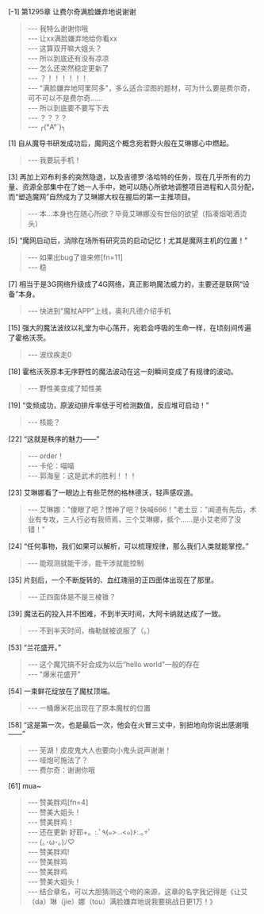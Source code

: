 
[-1] 第1295章 让费尔奇满脸嫌弃地说谢谢
>--- 我特么谢谢你哦<br>
>--- 让xx满脸嫌弃地给你看xx<br>
>--- 这算双开嘛大姐头？<br>
>--- 所以到底还有没有凉凉<br>
>--- 怎么还突然稳定更新了<br>
>--- ？！！！！！！<br>
>--- "满脸嫌弃地阿里阿多"，多么适合涩图的题材，可为什么要是费尔奇，可不可以不是费尔奇......<br>
>--- 所以到底要不要写下去<br>
>--- ？？？？<br>
>--- ╭(°A°`)╮<br>

[1] 自从魔导书研发成功后，魔网这个概念宛若野火般在艾琳娜心中燃起。
>--- 我要玩手机！<br>

[3] 再加上邓布利多的突然隐退，以及吉德罗·洛哈特的任务，现在几乎所有的力量、资源全部集中在了她一人手中，她可以随心所欲地调整项目进程和人员分配，而“塑造魔网”自然成为了艾琳娜大权在握后的第一主推项目。
>--- 本...本身也在随心所欲？毕竟艾琳娜没有世俗的欲望（指凑烟喝酒烫头）<br>

[5] “魔网启动后，消除在场所有研究员的启动记忆！尤其是魔网主机的位置！”
>--- 如果出bug了谁来修[fn=11]<br>
>--- 稳<br>

[7] 相当于是3G网络升级成了4G网络，真正影响魔法威力的，主要还是联网“设备”本身。
>--- 快进到"魔杖APP"上线，奥利凡德介绍手机<br>

[15] 强大的魔法波纹以礼堂为中心荡开，宛若会呼吸的生命一样，在顷刻间传遍了霍格沃茨。
>--- 波纹疾走0<br>

[18] 霍格沃茨原本无序野性的魔法波动在这一刻瞬间变成了有规律的波动。
>--- 野性美变成了知性美<br>

[19] “变频成功，原波动排斥率低于可检测数值，反应堆可启动！”
>--- 核能？<br>

[22] “这就是秩序的魅力——”
>--- order！<br>
>--- 卡伦：喵喵<br>
>--- 郭海皇：这是武术的胜利！！！<br>

[23] 艾琳娜看了一眼边上有些茫然的格林德沃，轻声感叹道。
>--- 艾琳娜："傻眼了吧？愣神了吧？快喊666！"老土豆："闻道有先后，术业有专攻，三人行必有我师焉，三个艾琳娜，抵个......是小艾老师了没错！"<br>

[24] “任何事物，我们如果可以解析，可以梳理规律，那么我们人类就能掌控。”
>--- 能观测就能干涉，能干涉就能控制<br>

[35] 片刻后，一个不断旋转的、血红瑰丽的正四面体出现在了那里。
>--- 正四面体是不是三棱锥？<br>

[39] 魔法石的投入并不困难，不到半天时间，大阿卡纳就达成了一致。
>--- 不到半天时间，梅勒就被说服了（。）<br>

[53] “兰花盛开。”
>--- 这个魔咒搞不好会成为以后“hello world”一般的存在<br>
>--- "爆米花盛开"<br>

[54] 一束鲜花绽放在了魔杖顶端。
>--- 一桶爆米花出现在了原本魔杖的位置<br>

[58] “这是第一次，也是最后一次，他会在火冒三丈中，别扭地向你说出感谢哦——”
>--- 芜湖！皮皮鬼大人也要向小鬼头说声谢谢！<br>
>--- 哑炮可施法了？<br>
>--- 费尔奇：谢谢你哦<br>

[61] mua~
>--- 赞美胖鸡[fn=4]<br>
>--- 赞美大姐头！<br>
>--- 赞美胖鸡！<br>
>--- 还在更新  好耶+。:.ﾟ٩(๑>◡<๑)۶:.｡+ﾟ<br>
>--- (｡･ω･｡)ﾉ♡<br>
>--- 赞美胖鸡!<br>
>--- 赞美胖鸡<br>
>--- 赞美胖鸡<br>
>--- 赞美大姐头！<br>
>--- 结合章名，可以大胆猜测这个吻的来源，这章的名字我记得是《让艾（da）琳（jie）娜（tou）满脸嫌弃地说我要挑战日更1万！》<br>
